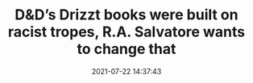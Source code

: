 ---
date: 2021-07-22 14:37:43
link:
  source: pocket
  source_url: https://getpocket.com
  text: D&amp;D’s Drizzt books were built on racist tropes, R.A. Salvatore wants to
    change that
  url: https://www.polygon.com/22585687/dungeons-dragons-r-a-salvatore-drizzt-black-controversy-race-interview
source: pocket
syndicated:
- type: pocket
  url: https://www.polygon.com/22585687/dungeons-dragons-r-a-salvatore-drizzt-black-controversy-race-interview
- type: mastodon
  url: https://mastodon.technology/users/roytang/statuses/106624767336933231
- type: twitter
  url: https://twitter.com/roytang/status/1418219421567385617/
title: D&amp;D’s Drizzt books were built on racist tropes, R.A. Salvatore wants to
  change that
---